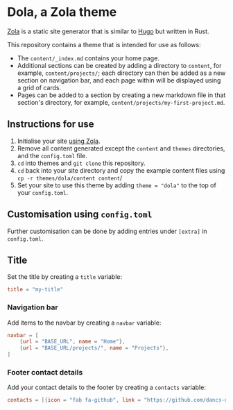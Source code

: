 # Dola, a Zola theme

[Zola](https://www.getzola.org/) is a static site generator that is similar to [Hugo](https://gohugo.io/) but written in Rust.

This repository contains a theme that is intended for use as follows:

 - The `content/_index.md` contains your home page.
 - Additional sections can be created by adding a directory to `content`, for example, `content/projects/`; each directory can then be added as a new section on navigation bar, and each page within will be displayed using a grid of cards.
 - Pages can be added to a section by creating a new markdown file in that section's directory, for example, `content/projects/my-first-project.md`.

## Instructions for use

1. Initialise your site [using Zola](https://www.getzola.org/documentation/getting-started/overview/#initialize-site).
1. Remove all content generated except the `content` and `themes` directories, and the `config.toml` file.
1. `cd` into themes and `git clone` this repository.
1. `cd` back into your site directory and copy the example content files using `cp -r themes/dola/content content`/
1. Set your site to use this theme by adding `theme = "dola"` to the top of your `config.toml`.

## Customisation using `config.toml`

Further customisation can be done by adding entries under `[extra]` in `config.toml`.

## Title

Set the title by creating a `title` variable:

```toml
title = "my-title"
```

### Navigation bar

Add items to the navbar by creating a `navbar` variable:

```toml
navbar = [
    {url = "BASE_URL", name = "Home"},
    {url = "BASE_URL/projects/", name = "Projects"},
]
```

### Footer contact details

Add your contact details to the footer by creating a `contacts` variable:

```toml
contacts = [{icon = "fab fa-github", link = "https://github.com/dancs-dev"}, {icon = "fas fa-envelope", link = "mailto:email@example.com"}]
```


